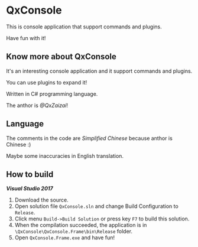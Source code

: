 # QxConsole
This is console application that support commands and plugins.

Have fun with it!

## Know more about QxConsole
It's an interesting console application and it support commands and plugins.

You can use plugins to expand it!

Written in C# programming language.

The anthor is *@QxZaizai*!

## Language
The comments in the code are *Simplified Chinese* because anthor is Chinese :)

Maybe some inaccuracies in English translation.

## How to build
***Visual Studio 2017***
1. Download the source.
2. Open solution file `QxConsole.sln` and change Build Configuration to `Release`.
3. Click menu `Build->Build Solution` or press key `F7` to build this solution.
4. When the compilation succeeded, the application is in `\QxConsole\QxConsole.Frame\bin\Release` folder.
5. Open `QxConsole.Frame.exe` and have fun!
